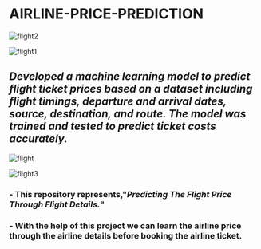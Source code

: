 # AIRLINE-PRICE-PREDICTION

![flight2](https://github.com/user-attachments/assets/85aca370-4a6d-47d8-a4e1-cf47995125f3)

![flight1](https://github.com/user-attachments/assets/469150b1-e102-4355-9ea5-02fd7f77643e)

## _Developed a machine learning model to predict flight ticket prices based on a dataset including flight timings, departure and arrival dates, source, destination, and route. The model was trained and tested to predict ticket costs accurately._

![flight](https://github.com/user-attachments/assets/b3e94612-7ba5-46ba-bed5-6311cb557573)

![flight3](https://github.com/user-attachments/assets/e6e023c7-9515-4258-963e-3cccf0d50c75)

### - This repository represents,"_Predicting The Flight Price Through Flight Details._"
### - With the help of this project we can learn the airline price through the airline details before booking the airline ticket.
